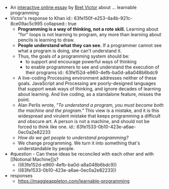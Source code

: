 - An [interactive online essay](http://worrydream.com/LearnableProgramming/) by [Bret Victor](<[http://worrydream.com/LearnableProgramming/](http://worrydream.com/#!/Bio)>) about ... learnable programming
- Victor's response to Khan
  id:: 63fe150f-e253-4a4b-921c-8ce09ac5c995
  collapsed:: true
	- **Programming is a way of thinking, not a rote skill.** Learning about "for" loops is not learning to program, any more than learning about pencils is learning to draw.
	- **People understand what they can see.** If a programmer cannot see what a program is doing, she can't understand it.
	- Thus, the goals of a programming system should be:
		- to support and encourage powerful ways of thinking
		- to enable programmers to see and understand the execution of their programs
		  id:: 63fe152d-e960-4efb-ba0d-a8a048b6bdc9
	- A live-coding Processing environment addresses neither of these goals. JavaScript and Processing are poorly-designed languages that support weak ways of thinking, and ignore decades of learning about learning. And live coding, as a standalone feature, misses the point.
	- Alan Perlis wrote, *"To understand a program, you must become both the machine and the program."* This view is a mistake, and it is this widespread and virulent mistake that keeps programming a difficult and obscure art. A person is not a machine, and should not be forced to think like one.
	  id:: 63fe1533-0b10-423e-a6ae-0ec0a2e82233
	- _How do we get people to understand programming?_
	- We change programming. We turn it into something that's understandable by people.
- #question - Can these ideas be reconciled with each other and with [[Notional Machine]]s?
	- ((63fe152d-e960-4efb-ba0d-a8a048b6bdc9))
	- ((63fe1533-0b10-423e-a6ae-0ec0a2e82233))
- responses
	- https://maggieappleton.com/learnable-programming